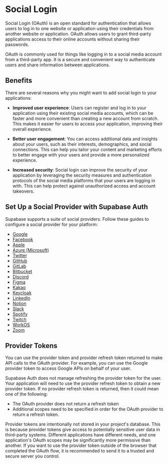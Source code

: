 # Social Login

Social Login (OAuth) is an open standard for authentication that allows users to log in to one website or application using their credentials from another website or application. OAuth allows users to grant third-party applications access to their online accounts without sharing their passwords.

OAuth is commonly used for things like logging in to a social media account from a third-party app. It is a secure and convenient way to authenticate users and share information between applications.

## Benefits

There are several reasons why you might want to add social login to your applications:

- **Improved user experience**: Users can register and log in to your application using their existing social media accounts, which can be faster and more convenient than creating a new account from scratch. This makes it easier for users to access your application, improving their overall experience.

- **Better user engagement**: You can access additional data and insights about your users, such as their interests, demographics, and social connections. This can help you tailor your content and marketing efforts to better engage with your users and provide a more personalized experience.

- **Increased security**: Social login can improve the security of your application by leveraging the security measures and authentication protocols of the social media platforms that your users are logging in with. This can help protect against unauthorized access and account takeovers.

## Set Up a Social Provider with Supabase Auth

Supabase supports a suite of social providers. Follow these guides to configure a social provider for your platform:

- [Google](https://supabase.com/docs/guides/auth/social-login/auth-google)
- [Facebook](https://supabase.com/docs/guides/auth/social-login/auth-facebook)
- [Apple](https://supabase.com/docs/guides/auth/social-login/auth-apple)
- [Azure (Microsoft)](https://supabase.com/docs/guides/auth/social-login/auth-azure)
- [Twitter](https://supabase.com/docs/guides/auth/social-login/auth-twitter)
- [GitHub](https://supabase.com/docs/guides/auth/social-login/auth-github)
- [GitLab](https://supabase.com/docs/guides/auth/social-login/auth-gitlab)
- [Bitbucket](https://supabase.com/docs/guides/auth/social-login/auth-bitbucket)
- [Discord](https://supabase.com/docs/guides/auth/social-login/auth-discord)
- [Figma](https://supabase.com/docs/guides/auth/social-login/auth-figma)
- [Kakao](https://supabase.com/docs/guides/auth/social-login/auth-kakao)
- [Keycloak](https://supabase.com/docs/guides/auth/social-login/auth-keycloak)
- [LinkedIn](https://supabase.com/docs/guides/auth/social-login/auth-linkedin)
- [Notion](https://supabase.com/docs/guides/auth/social-login/auth-notion)
- [Slack](https://supabase.com/docs/guides/auth/social-login/auth-slack)
- [Spotify](https://supabase.com/docs/guides/auth/social-login/auth-spotify)
- [Twitch](https://supabase.com/docs/guides/auth/social-login/auth-twitch)
- [WorkOS](https://supabase.com/docs/guides/auth/social-login/auth-workos)
- [Zoom](https://supabase.com/docs/guides/auth/social-login/auth-zoom)

## Provider Tokens

You can use the provider token and provider refresh token returned to make API calls to the OAuth provider. For example, you can use the Google provider token to access Google APIs on behalf of your user.

Supabase Auth does not manage refreshing the provider token for the user. Your application will need to use the provider refresh token to obtain a new provider token. If no provider refresh token is returned, then it could mean one of the following:

- The OAuth provider does not return a refresh token
- Additional scopes need to be specified in order for the OAuth provider to return a refresh token.

Provider tokens are intentionally not stored in your project's database. This is because provider tokens give access to potentially sensitive user data in third-party systems. Different applications have different needs, and one application's OAuth scopes may be significantly more permissive than another. If you want to use the provider token outside of the browser that completed the OAuth flow, it is recommended to send it to a trusted and secure server you control.
